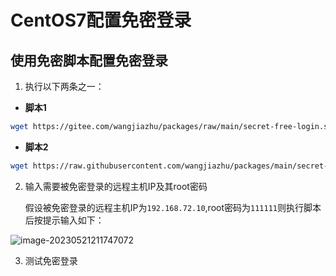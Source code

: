 # CentOS7配置免密登录

## 使用免密脚本配置免密登录

1. 执行以下两条之一：

- **脚本1**

```bash
wget https://gitee.com/wangjiazhu/packages/raw/main/secret-free-login.sh && sh secret-free-login.sh
```

- **脚本2**

```bash
wget https://raw.githubusercontent.com/wangjiazhu/packages/main/secret-free-login.sh && sh secret-free-login.sh
```

2. 输入需要被免密登录的远程主机IP及其root密码

   ​		假设被免密登录的远程主机IP为`192.168.72.10`,root密码为`111111`则执行脚本后按提示输入如下：

![image-20230521211747072](https://s2.loli.net/2023/05/21/ey6TD8otm4PVswh.png)

3. 测试免密登录

